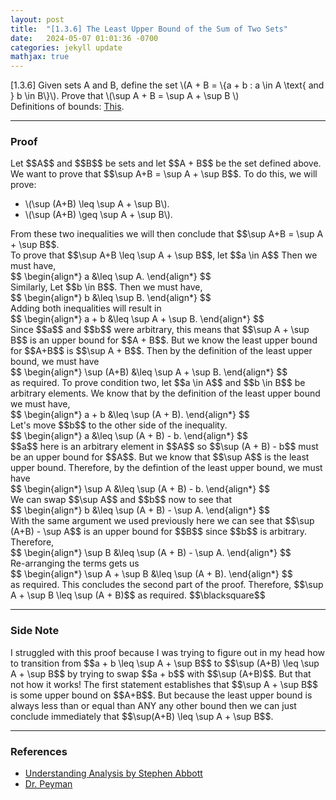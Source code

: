 ```yaml
---
layout: post
title:  "[1.3.6] The Least Upper Bound of the Sum of Two Sets"
date:   2024-05-07 01:01:36 -0700
categories: jekyll update
mathjax: true
---
```

<div class="stmt">
  [1.3.6] Given sets A and B, define the set \(A + B = \{a + b : a \in A \text{ and } b \in B\}\). Prove that \(\sup A + B = \sup A + \sup B \)
</div>
Definitions of bounds: <a href="https://strncat.github.io/jekyll/update/2024/05/03/analysis-set-bounded.html">This</a>.
<hr>
<!------------------------------------------------------>
<h3>Proof</h3>
Let $$A$$ and $$B$$ be sets and let $$A + B$$ be the set defined above. We want to prove that $$\sup A+B = \sup A + \sup B$$. To do this, we will prove:
<ul> 
	<li>\(\sup (A+B) \leq \sup A + \sup B\).</li> 
	<li>\(\sup (A+B) \geq \sup A + \sup B\).</li>
</ul>
From these two inequalities we will then conclude that $$\sup A+B = \sup A + \sup B$$.
<br>
To prove that $$\sup A+B \leq \sup A + \sup B$$, let $$a \in A$$ Then we must have,
<div>
$$
\begin{align*}
a &\leq \sup A.
\end{align*}
$$
</div>
Similarly, Let $$b \in B$$. Then we must have,
<div>
$$
\begin{align*}
b &\leq \sup B.
\end{align*}
$$
</div>
Adding both inequalities will result in 
<div>
$$
\begin{align*}
a + b &\leq \sup A + \sup B.
\end{align*}
$$
</div>
Since $$a$$ and $$b$$ were arbitrary, this means that $$\sup A + \sup B$$ is an upper bound for $$A + B$$. But we know the least upper bound for $$A+B$$ is $$\sup A + B$$. Then by the definition of the least upper bound, we must have
<div>
$$
\begin{align*}
\sup (A+B) &\leq \sup A + \sup B.
\end{align*}
$$
</div>
as required. To prove condition two, let $$a \in A$$ and $$b \in B$$ be arbitrary elements. We know that by the definition of the least upper bound we must have,
<div>
$$
\begin{align*}
a + b &\leq \sup (A + B).
\end{align*}
$$
</div>
Let's move $$b$$ to the other side of the inequality.
<div>
$$
\begin{align*}
a &\leq \sup (A + B) - b.
\end{align*}
$$
</div>
$$a$$ here is an arbitrary element in $$A$$ so $$\sup (A + B) - b$$ must be an upper bound for $$A$$. But we know that $$\sup A$$ is the least upper bound. Therefore, by the defintion of the least upper bound, we must have
<div>
$$
\begin{align*}
\sup A &\leq \sup (A + B) - b.
\end{align*}
$$
</div>
We can swap $$\sup A$$ and $$b$$ now to see that
<div>
$$
\begin{align*}
b &\leq \sup (A + B) - \sup A.
\end{align*}
$$
</div>
With the same argument we used previously here we can see that $$\sup (A+B) - \sup A$$ is an upper bound for $$B$$ since $$b$$ is arbitrary. Therefore,
<div>
$$
\begin{align*}
\sup B &\leq \sup (A + B) - \sup A.
\end{align*}
$$
</div>
Re-arranging the terms gets us
<div>
$$
\begin{align*}
\sup A + \sup B &\leq \sup (A + B).
\end{align*}
$$
</div>
as required. This concludes the second part of the proof. Therefore, $$\sup A + \sup B \leq \sup (A + B)$$ as required.
$$\blacksquare$$
<hr>
<!------------------------------------------------------------------------------------>
<h3>Side Note</h3>
I struggled with this proof because I was trying to figure out in my head how to transition from $$a + b \leq \sup A + \sup B$$ to $$\sup (A+B) \leq \sup A + \sup B$$ by trying to swap $$a + b$$ with $$\sup (A+B)$$. But that not how it works! The first statement establishes that $$\sup A + \sup B$$ is some upper bound on $$A+B$$. But because the least upper bound is always less than or equal than ANY any other bound then we can just conclude immediately that $$\sup(A+B) \leq \sup A + \sup B$$.
<hr> 
<!------------------------------------------------------------------------------------>
<h3>References</h3>
<ul>
<li><a href="https://www.amazon.com/Understanding-Analysis-Undergraduate-Texts-Mathematics/dp/1493927116">Understanding Analysis by Stephen Abbott</a></li>
<li><a href="https://www.youtube.com/watch?v=1AK4c0rkcV0">Dr. Peyman</a></li>
</ul>













